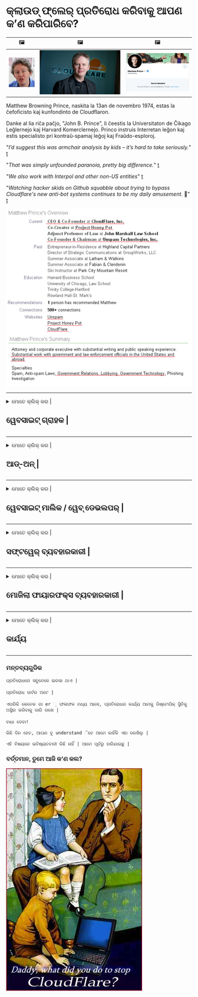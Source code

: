 # କ୍ଲାଉଡ୍ ଫ୍ଲେର୍ ପ୍ରତିରୋଧ କରିବାକୁ ଆପଣ କ’ଣ କରିପାରିବେ?

| 🖼 | 🖼 | 🖼 |
| --- | --- | --- |
| ![](../image/matthew_prince_teen.jpg) | ![](../image/matthew_prince.jpg) | ![](../image/blockedbymatthewprince.jpg) |


Matthew Browning Prince, naskita la 13an de novembro 1974, estas la ĉefoficisto kaj kunfondinto de Cloudflaron.

Danke al lia riĉa paĉjo, "John B. Prince", li ĉeestis la Universitaton de Ĉikago Leĝlernejo kaj Harvard Komerclernejo.
Princo instruis Interretan leĝon kaj estis specialisto pri kontraŭ-spamaj leĝoj kaj Fraŭdo-esploroj.


"*I’d suggest this was armchair analysis by kids – it’s hard to take seriously.*" [t](https://www.theguardian.com/technology/2015/nov/19/cloudflare-accused-by-anonymous-helping-isis)

"*That was simply unfounded paranoia, pretty big difference.*"  [t](https://twitter.com/xxdesmus/status/992757936123359233)

"*We also work with Interpol and other non-US entities*" [t](https://twitter.com/eastdakota/status/1203028504184360960)

"*Watching hacker skids on Github squabble about trying to bypass Cloudflare's new anti-bot systems continues to be my daily amusement.* 🍿" [t](https://twitter.com/eastdakota/status/1273277839102656515)


![](../image/whoismp.jpg)

---


<details>
<summary>ମୋତେ କ୍ଲିକ୍ କର |

## ୱେବସାଇଟ୍ ଗ୍ରାହକ |
</summary>


- ଯଦି ଆପଣ ପସନ୍ଦ କରୁଥିବା ୱେବସାଇଟ୍ କ୍ଲାଉଡ୍ ଫ୍ଲାର୍ ବ୍ୟବହାର କରୁଛି, ସେମାନଙ୍କୁ କ୍ଲାଉଡ୍ ଫ୍ଲାର୍ ବ୍ୟବହାର ନକରିବାକୁ କୁହନ୍ତୁ |
  - ଫେସବୁକ୍, ରେଡ୍ଡିଟ୍, ଟ୍ୱିଟର କିମ୍ବା ମସ୍ତୋଡନ୍ ଭଳି ସୋସିଆଲ୍ ମିଡିଆରେ ଚିତ୍କାର କରିବା କ difference ଣସି ପରିବର୍ତ୍ତନ କରେ ନାହିଁ | [କାର୍ଯ୍ୟଗୁଡ଼ିକ ହ୍ୟାସଟ୍ୟାଗ ଅପେକ୍ଷା ଅଧିକ ଉଚ୍ଚ ଅଟେ |](https://twitter.com/phyzonloop/status/1274132092490862594)
  - ଯଦି ଆପଣ ନିଜକୁ ଉପଯୋଗୀ କରିବାକୁ ଚାହୁଁଛନ୍ତି ତେବେ ୱେବସାଇଟ୍ ମାଲିକଙ୍କ ସହ ଯୋଗାଯୋଗ କରିବାକୁ ଚେଷ୍ଟା କରନ୍ତୁ |

[କ୍ଲାଉଡ୍ ଫ୍ଲାର୍ କହିଛନ୍ତି](https://github.com/Eloston/ungoogled-chromium/issues/783):
```
ଆମେ ସୁପାରିଶ କରୁଛୁ ଯେ ଆପଣ ନିର୍ଦ୍ଦିଷ୍ଟ ସେବା କିମ୍ବା ସାଇଟଗୁଡିକ ପାଇଁ ପ୍ରଶାସକଙ୍କ ନିକଟରେ ପହଂଚନ୍ତୁ ଯାହା ସହିତ ଆପଣ ନିଜ ଅଭିଜ୍ଞତା ବାଣ୍ଟୁଛନ୍ତି |
```

[ଯଦି ଆପଣ ଏହା ମାଗନ୍ତି ନାହିଁ, ୱେବସାଇଟ୍ ମାଲିକ ଏହି ସମସ୍ୟା କେବେ ଜାଣନ୍ତି ନାହିଁ |](../PEOPLE.md)

![](../image/liberapay.jpg)

[ସଫଳ ଉଦାହରଣ |](https://counterpartytalk.org/t/turn-off-cloudflare-on-counterparty-co-plz/164/5).<br>
ଆପଣଙ୍କର କିଛି ଅସୁବିଧା ଅଛି କି? [ବର୍ତ୍ତମାନ ସ୍ୱର ଉତ୍ତୋଳନ କର |](https://github.com/maraoz/maraoz.github.io/issues/1) ନିମ୍ନରେ ଉଦାହରଣ |

```
ଆପଣ କେବଳ କର୍ପୋରେଟ୍ ସେନ୍ସରସିପ୍ ଏବଂ ଜନ ନୀରିକ୍ଷଣରେ ସାହାଯ୍ୟ କରୁଛନ୍ତି |
http://crimeflare.eu.org
```

```
ଆପଣଙ୍କର ୱେବ୍ ପୃଷ୍ଠା କ୍ଲାଉଡ୍ ଫ୍ଲାରର ଗୋପନୀୟତା-ଅପବ୍ୟବହାର କରୁଥିବା ବ୍ୟକ୍ତିଗତ ପାଚେରୀ-ଉଦ୍ୟାନରେ ଅଛି |
http://crimeflare.eu.org
```

- ୱେବସାଇଟ୍ ର ଗୋପନୀୟତା ନୀତି ପ read ିବାକୁ କିଛି ସମୟ ନିଅ |
  - ଯଦି ୱେବସାଇଟ୍ କ୍ଲାଉଡ୍ ଫ୍ଲାର୍ ପଛରେ ଅଛି କିମ୍ବା ୱେବସାଇଟ୍ କ୍ଲାଉଡ୍ ଫ୍ଲାର୍ ସହିତ ସଂଯୁକ୍ତ ସେବା ବ୍ୟବହାର କରୁଛି |

"କ୍ଲାଉଡ୍ ଫ୍ଲେର୍" କ’ଣ ତାହା ବ୍ୟାଖ୍ୟା କରିବା ଆବଶ୍ୟକ, ଏବଂ କ୍ଲାଉଡ୍ ଫ୍ଲାର୍ ସହିତ ଆପଣଙ୍କର ତଥ୍ୟ ଅଂଶୀଦାର କରିବାକୁ ଅନୁମତି ମାଗିବା | ତାହା ନକରିବା ଦ୍ trust ାରା ବିଶ୍ୱାସର ଉଲ୍ଲଂଘନ ହେବ ଏବଂ ପ୍ରଶ୍ନର ୱେବସାଇଟକୁ ଏଡାଇବା ଉଚିତ୍ |

[ଏକ ଗ୍ରହଣୀୟ ଗୋପନୀୟତା ନୀତି ଉଦାହରଣ ଏଠାରେ ଅଛି |](https://archive.is/bDlTz) ("Subprocessors" > "Entity Name")

```
ମୁଁ ତୁମର ଗୋପନୀୟତା ନୀତି ପ read ିଛି ଏବଂ ମୁଁ କ୍ଲାଉଡ୍ ଫ୍ଲାର୍ ଶବ୍ଦ ପାଇପାରୁ ନାହିଁ |
ଯଦି ତୁମେ ମୋର ତଥ୍ୟକୁ କ୍ଲାଉଡଫ୍ଲେରେ ଖାଇବାକୁ ଜାରି ରଖ, ମୁଁ ତୁମ ସହିତ ତଥ୍ୟ ବାଣ୍ଟିବାକୁ ମନା କରେ |
http://crimeflare.eu.org
```

ଏହା ଗୋପନୀୟତା ନୀତିର ଏକ ଉଦାହରଣ ଯେଉଁଥିରେ କ୍ଲାଉଡ୍ ଫ୍ଲାର୍ ଶବ୍ଦ ନାହିଁ |
[Liberland Jobs](https://archive.is/daKIr) [privacy policy](https://docsend.com/view/feiwyte):

![](../image/cfwontobey.jpg)

କ୍ଲାଉଡ୍ ଫ୍ଲେୟାରର ନିଜସ୍ୱ ଗୋପନୀୟତା ନୀତି ଅଛି |
[କ୍ଲାଉଡ୍ ଫ୍ଲାର୍ ଡକ୍ସସିଂ ଲୋକଙ୍କୁ ଭଲ ପାଏ |](https://www.reddit.com/r/GamerGhazi/comments/2s64fe/be_wary_reporting_to_cloudflare/)

ୱେବସାଇଟ୍ ର ସାଇନ୍ ଅପ୍ ଫର୍ମ ପାଇଁ ଏଠାରେ ଏକ ଉତ୍ତମ ଉଦାହରଣ |
AFAIK, ଶୂନ୍ୟ ୱେବସାଇଟ୍ ଏହା କରନ୍ତୁ | ଆପଣ ସେମାନଙ୍କୁ ବିଶ୍ୱାସ କରିବେ କି?

```
“XYZ ପାଇଁ ସାଇନ୍ ଅପ୍” କ୍ଲିକ୍ କରି, ଆପଣ ଆମର ସେବା ସର୍ତ୍ତାବଳୀ ଏବଂ ଗୋପନୀୟତା ବିବୃତ୍ତିରେ ରାଜି ହୁଅନ୍ତି |
କ୍ଲାଉଡଫ୍ଲେର୍ ସହିତ ଆପଣ ଆପଣଙ୍କର ତଥ୍ୟ ଅଂଶୀଦାର କରିବାକୁ ମଧ୍ୟ ରାଜି ହୁଅନ୍ତି ଏବଂ କ୍ଲାଉଡ୍ ଫ୍ଲାରର ଗୋପନୀୟତା ବିବୃତ୍ତିରେ ମଧ୍ୟ ରାଜି ହୁଅନ୍ତି |
ଯଦି କ୍ଲାଉଡ୍ ଫ୍ଲାର୍ ଆପଣଙ୍କର ସୂଚନା ଲିକ୍ କରେ କିମ୍ବା ଆପଣଙ୍କୁ ଆମର ସର୍ଭର ସହିତ ସଂଯୋଗ କରିବାକୁ ଦେବ ନାହିଁ, ଏହା ଆମର ଦୋଷ ନୁହେଁ | [*]

[ ସାଇନ୍ ଅପ୍ କରନ୍ତୁ ] [ ମୁଁ ସହମତ ନୁହେଁ ]
```
[*] [PEOPLE.md](../PEOPLE.md)


- ସେମାନଙ୍କର ସେବା ବ୍ୟବହାର ନକରିବାକୁ ଚେଷ୍ଟା କରନ୍ତୁ | ମନେରଖ ଯେ ତୁମେ କ୍ଲାଉଡ୍ ଫ୍ଲେର୍ ଦ୍ୱାରା ଦେଖୁଛ |
  - ["I'm in your TLS, sniffin' your passworz"](../image/iminurtls.jpg)

- ଅନ୍ୟ ୱେବସାଇଟ୍ ପାଇଁ ଖୋଜ | ଇଣ୍ଟରନେଟରେ ବିକଳ୍ପ ଏବଂ ସୁବିଧା ଅଛି!

- ଦ friends ନନ୍ଦିନରେ ଟୋର ବ୍ୟବହାର କରିବାକୁ ତୁମ ସାଙ୍ଗମାନଙ୍କୁ ବିଶ୍ୱାସ କର |
  - ଅଜ୍ଞାତତା ଖୋଲା ଇଣ୍ଟରନେଟର ମାନକ ହେବା ଉଚିତ୍!
  - [ଧ୍ୟାନ ଦିଅନ୍ତୁ ଯେ ଟୋର ପ୍ରୋଜେକ୍ଟ ଏହି ପ୍ରକଳ୍ପକୁ ନାପସନ୍ଦ କରେ |](../HISTORY.md)

</details>

------

<details>
<summary>ମୋତେ କ୍ଲିକ୍ କର |

## ଆଡ୍-ଅନ୍ |
</summary>

- ଯଦି ଆପଣଙ୍କର ବ୍ରାଉଜର୍ ହେଉଛି ଫାୟାରଫକ୍ସ, ଟୋର ବ୍ରାଉଜର, କିମ୍ବା ଅନ୍ଗୋଗଲ୍ କ୍ରୋମିୟମ୍ ନିମ୍ନରେ ଏହି ଆଡ-ଅନଗୁଡ଼ିକ ମଧ୍ୟରୁ ଗୋଟିଏ ବ୍ୟବହାର କରନ୍ତୁ |
  - ଯଦି ଆପଣ ଅନ୍ୟ ନୂତନ ଆଡ୍-ଅନ୍ ଯୋଡିବାକୁ ଚାହାଁନ୍ତି ତେବେ ପ୍ରଥମେ ଏହା ବିଷୟରେ ପଚାରନ୍ତୁ |


| ନାମ | ବିକାଶକାରୀ | ସମର୍ଥନ | ଅବରୋଧ କରିପାରିବ | | ସୂଚିତ କରିପାରିବ | | Chrome |
| -------- | -------- | -------- | -------- | -------- | -------- |
| [Bloku Cloudflaron MITM-Atakon](../subfiles/addon/bcma.md) | #Addon | [ ? ](http://crimeflare.eu.org/) | **ହଁ**     | **ହଁ**     |  **ହଁ** |
| [Ĉu ligoj estas vundeblaj al MITM-atako?](../subfiles/addon/ismm.md) | #Addon | [ ? ](http://crimeflare.eu.org/) | ନା     | **ହଁ**     |  **ହଁ** |
| [Ĉu ĉi tiuj ligoj blokos Tor-uzanton?](../subfiles/addon/isat.md) | #Addon | [ ? ](http://crimeflare.eu.org/) | ନା     | **ହଁ**     |  **ହଁ** |
| [Block Cloudflare MITM Attack](https://trac.torproject.org/projects/tor/attachment/ticket/24351/block_cloudflare_mitm_attack-1.0.14.1-an%2Bfx.xpi)<br>[**DELETED BY TOR PROJECT**](../HISTORY.md) | nullius | [ ? ](../tool/block_cloudflare_mitm_fx), [Link](http://crimeflare.eu.org/) | **ହଁ**     | **ହଁ**     |  ନା |
| [TPRB](http://sw.nnpaefp7pkadbxxkhz2agtbv2a4g5sgo2fbmv3i7czaua354334uqqad.onion/) | Sw | [ ? ](http://sw.nnpaefp7pkadbxxkhz2agtbv2a4g5sgo2fbmv3i7czaua354334uqqad.onion/) | **ହଁ**     | **ହଁ**     |  ନା |
| [Detect Cloudflare](https://addons.mozilla.org/en-US/firefox/addon/detect-cloudflare/) | Frank Otto | [ ? ](https://github.com/traktofon/cf-detect) | ନା     | **ହଁ**     |  ନା |
| [True Sight](https://addons.mozilla.org/en-US/firefox/addon/detect-cloudflare-plus/) | claustromaniac | [ ? ](https://github.com/claustromaniac/detect-cloudflare-plus) | ନା     | **ହଁ**     |  ନା |
| [Which Cloudflare datacenter am I visiting?](https://addons.mozilla.org/en-US/firefox/addon/cf-pop/) | 依云 | [ ? ](https://github.com/lilydjwg/cf-pop) | ନା     | **ହଁ**     |  ନା |


- "ଡିସେଣ୍ଟ୍ରାଲେସ୍" "CDNJS (କ୍ଲାଉଡ୍ ଫ୍ଲାର୍)" ସହିତ ସଂଯୋଗ ବନ୍ଦ କରିପାରିବ |
  - ଏହା ଅନେକ ଅନୁରୋଧକୁ ନେଟୱାର୍କରେ ପହଞ୍ଚିବାରେ ବାରଣ କରିଥାଏ, ଏବଂ ସାଇଟଗୁଡିକ ଭାଙ୍ଗିବା ପାଇଁ ସ୍ଥାନୀୟ ଫାଇଲଗୁଡ଼ିକୁ ସେବା କରିଥାଏ |
  - ଠିକାଦାର ଉତ୍ତର ଦେଲେ: "[very concerning indeed](https://github.com/Synzvato/decentraleyes/issues/236#issuecomment-352049501)", "[widespread usage severely centralizes the web](https://github.com/Synzvato/decentraleyes/issues/251#issuecomment-366752049)"

- [ଆପଣ ମଧ୍ୟ ଆପଣଙ୍କର ସାର୍ଟିଫିକେଟ୍ ପ୍ରାଧିକରଣ (CA) ରୁ କ୍ଲାଉଡ୍ ଫ୍ଲାର୍ ସାର୍ଟିଫିକେଟ୍ ଅପସାରଣ କିମ୍ବା ଅବିଶ୍ୱାସ କରିପାରିବେ |](https://www.ssl.com/how-to/remove-root-certificate-firefox/)

</details>

------

<details>
<summary>ମୋତେ କ୍ଲିକ୍ କର |

## ୱେବସାଇଟ୍ ମାଲିକ / ୱେବ୍ ଡେଭଲପର୍ |
</summary>


![](../image/word_cloudflarefree.jpg)

- କ୍ଲାଉଡ୍ ଫ୍ଲାର୍ ସମାଧାନ, ଅବଧି ବ୍ୟବହାର କରନ୍ତୁ ନାହିଁ |
  - ଆପଣ ଏହାଠାରୁ ଭଲ କରିପାରିବେ, ଠିକ୍? [କ୍ଲାଉଡ୍ ଫ୍ଲାର୍ ସବସ୍କ୍ରିପସନ୍, ଯୋଜନା, ଡୋମେନ୍, କିମ୍ବା ଆକାଉଣ୍ଟକୁ କିପରି ଅପସାରଣ କରାଯିବ ତାହା ଏଠାରେ ଅଛି |](https://support.cloudflare.com/hc/en-us/articles/200167776-Removing-subscriptions-plans-domains-or-accounts)

| 🖼 | 🖼 |
| --- | --- |
| ![](../image/htmlalertcloudflare.jpg) | ![](../image/htmlalertcloudflare2.jpg) |

- ଅଧିକ ଗ୍ରାହକ ଚାହୁଁଛନ୍ତି କି? ଆପଣ କଣ କରିବେ ଜାଣନ୍ତି | ସୂଚନା ହେଉଛି "ଉପର ରେଖା" |
  - [ନମସ୍କାର, ଆପଣ ଲେଖିଛନ୍ତି "ଆମେ ଆପଣଙ୍କର ଗୋପନୀୟତାକୁ ଗମ୍ଭୀରତାର ସହ ନେଉଛୁ" କିନ୍ତୁ ମୁଁ "ତ୍ରୁଟି 403 ନିଷେଧ ବେନାମୀ ପ୍ରକ୍ସି ଅନୁମୋଦିତ ନୁହେଁ" ପାଇଲି |](https://it.slashdot.org/story/19/02/19/0033255/stop-saying-we-take-your-privacy-and-security-seriously) ଆପଣ କାହିଁକି Tor କିମ୍ବା VPN କୁ ଅବରୋଧ କରୁଛନ୍ତି? ଏବଂ ଆପଣ କାହିଁକି ଅସ୍ଥାୟୀ ଇମେଲଗୁଡିକୁ ଅବରୋଧ କରୁଛନ୍ତି?

![](../image/anonexist.jpg)

- କ୍ଲାଉଡଫ୍ଲେର୍ ବ୍ୟବହାର କରିବା ଦ୍ a ାରା ଅଘଟଣ ହେବାର ସମ୍ଭାବନା ବ .ିବ | ଯଦି ଆପଣଙ୍କର ସର୍ଭର ଡାଉନ୍ ଅଛି କିମ୍ବା କ୍ଲାଉଡ୍ ଫ୍ଲାର୍ ଡାଉନ୍ ଅଛି ତେବେ ପରିଦର୍ଶକମାନେ ଆପଣଙ୍କର ୱେବସାଇଟ୍ କୁ ପ୍ରବେଶ କରିପାରିବେ ନାହିଁ |
  - [ଆପଣ ପ୍ରକୃତରେ ଭାବିଛନ୍ତି କି କ୍ଲାଉଡ୍ ଫ୍ଲାର୍ କେବେ ତଳକୁ ଯାଏ ନାହିଁ?](https://www.ibtimes.com/cloudflare-down-not-working-sites-producing-504-gateway-timeout-errors-2618008) [Another](https://twitter.com/Jedduff/status/1097875615997399040) [sample](https://twitter.com/search?f=tweets&vertical=default&q=Cloudflare%20is%20having%20problems). [Need more](../PEOPLE.md)?

![](../image/cloudflareinternalerror.jpg)

- ଆପଣଙ୍କର "API ସେବା", "ସଫ୍ଟୱେର୍ ଅପଡେଟ୍ ସର୍ଭର" କିମ୍ବା "RSS ଫିଡ୍" କୁ ପ୍ରକ୍ସି କରିବାକୁ କ୍ଲାଉଡ୍ ଫ୍ଲାର୍ ବ୍ୟବହାର କରିବା ଆପଣଙ୍କ ଗ୍ରାହକଙ୍କୁ କ୍ଷତି ପହଞ୍ଚାଇବ | ଜଣେ ଗ୍ରାହକ ଆପଣଙ୍କୁ ଡାକି କହିଲେ "ମୁଁ ଆଉ ଆପଣଙ୍କର API ବ୍ୟବହାର କରିପାରିବି ନାହିଁ", ଏବଂ କ’ଣ ହେଉଛି ତାହା ଆପଣଙ୍କର ଧାରଣା ନାହିଁ | କ୍ଲାଉଡ୍ ଫ୍ଲାର୍ ଆପଣଙ୍କ ଗ୍ରାହକଙ୍କୁ ଚୁପଚାପ୍ ଅବରୋଧ କରିପାରିବ | ଆପଣ ଭାବୁଥିବେ ଏହା ଠିକ ଅଛି କି?
  - ସେଠାରେ ଅନେକ RSS ରିଡର୍ କ୍ଲାଏଣ୍ଟ ଏବଂ RSS ରିଡର୍ ଅନ୍ଲାଇନ୍ ସେବା ଅଛି | ଯଦି ଆପଣ ଲୋକମାନଙ୍କୁ ସବସ୍କ୍ରାଇବ କରିବାକୁ ଅନୁମତି ଦେଉ ନାହାଁନ୍ତି ତେବେ ଆପଣ RSS ଫିଡ୍ କାହିଁକି ପ୍ରକାଶ କରୁଛନ୍ତି?

![](../image/rssfeedovercf.jpg)

- ଆପଣ HTTPS ସାର୍ଟିଫିକେଟ୍ ଆବଶ୍ୟକ କରନ୍ତି କି? "ଚାଲ ଏନକ୍ରିପ୍ଟ" ବ୍ୟବହାର କରନ୍ତୁ କିମ୍ବା ଏହାକୁ କେବଳ CA କମ୍ପାନୀରୁ କିଣନ୍ତୁ |

- ଆପଣ DNS ସର୍ଭର ଆବଶ୍ୟକ କରନ୍ତି କି? ଆପଣଙ୍କର ନିଜ ସର୍ଭର ସେଟ୍ ଅପ୍ କରିପାରିବେ ନାହିଁ? ସେମାନଙ୍କ ବିଷୟରେ କିପରି?: [Hurricane Electric Free DNS](https://dns.he.net/), [Dyn.com](https://dyn.com/dns/), [1984 Hosting](https://www.1984hosting.com/), [Afraid.Org (ଯଦି ଆପଣ TOR ବ୍ୟବହାର କରନ୍ତି ତେବେ ଆପଣଙ୍କର ଖାତା ବିଲୋପ କରନ୍ତୁ |)](https://freedns.afraid.org/)
  - [Alternativoj al DNS](../subfiles/alternative/domaindns.md)

- ହୋଷ୍ଟିଂ ସେବା ଖୋଜୁଛ? କେବଳ ମାଗଣା? ସେମାନଙ୍କ ବିଷୟରେ କିପରି?: [Onion Service](http://vww6ybal4bd7szmgncyruucpgfkqahzddi37ktceo3ah7ngmcopnpyyd.onion/en/security/network-security/tor/onionservices-best-practices), [Free Web Hosting Area](https://freewha.com/), [Autistici/Inventati Web Site Hosting](https://www.autinv5q6en4gpf4.onion/services/website), [Github Pages](https://pages.github.com/), [Surge](https://surge.sh/)
  - [କ୍ଲାଉଡ୍ ଫ୍ଲାର୍ ପାଇଁ ବିକଳ୍ପ |](../subfiles/alternative/cloudflare.md)

- ଆପଣ "cloudflare-ipfs.com" ବ୍ୟବହାର କରୁଛନ୍ତି କି? [କ୍ଲାଉଡ୍ ଫ୍ଲେର୍ IPFS ଖରାପ ବୋଲି ଆପଣ ଜାଣନ୍ତି କି?](../PEOPLE.md)

- ୱେବ୍ ଆପ୍ଲିକେସନ୍ ଫାୟାରୱାଲ୍ ଯେପରିକି OWASP ଏବଂ Fail2Ban କୁ ଆପଣଙ୍କର ସର୍ଭରରେ ସଂସ୍ଥାପନ କରନ୍ତୁ ଏବଂ ଏହାକୁ ସଠିକ୍ ଭାବରେ ବିନ୍ୟାସ କରନ୍ତୁ |
  - ଟୋର ଅବରୋଧ କରିବା ଏକ ସମାଧାନ ନୁହେଁ | କେବଳ ଛୋଟ ଖରାପ ବ୍ୟବହାରକାରୀଙ୍କ ପାଇଁ ସମସ୍ତଙ୍କୁ ଦଣ୍ଡ ଦିଅ ନାହିଁ |

- "କ୍ଲାଉଡ୍ ଫ୍ଲାର୍ ୱାର୍ପ" ଉପଭୋକ୍ତାମାନଙ୍କୁ ଆପଣଙ୍କର ୱେବସାଇଟ୍ କୁ ପ୍ରବେଶ କରିବାକୁ ପୁନ ir ନିର୍ଦ୍ଦେଶ କିମ୍ବା ଅବରୋଧ କରନ୍ତୁ | ଏବଂ ଯଦି ତୁମେ ପାରିବ ଏକ କାରଣ ପ୍ରଦାନ କର |

> IP ତାଲିକା |: "[କ୍ଲାଉଡ୍ ଫ୍ଲାରର ବର୍ତ୍ତମାନର IP ପରିସର |](cloudflare_inc/)"

> A: ସେମାନଙ୍କୁ କେବଳ ଅବରୋଧ କରନ୍ତୁ |

```
server {
...
deny 173.245.48.0/20;
deny 103.21.244.0/22;
deny 103.22.200.0/22;
deny 103.31.4.0/22;
deny 141.101.64.0/18;
deny 108.162.192.0/18;
deny 190.93.240.0/20;
deny 188.114.96.0/20;
deny 197.234.240.0/22;
deny 198.41.128.0/17;
deny 162.158.0.0/15;
deny 104.16.0.0/12;
deny 172.64.0.0/13;
deny 131.0.72.0/22;
deny 2400:cb00::/32;
deny 2606:4700::/32;
deny 2803:f800::/32;
deny 2405:b500::/32;
deny 2405:8100::/32;
deny 2a06:98c0::/29;
deny 2c0f:f248::/32;
...
}
```

> B: ଚେତାବନୀ ପୃଷ୍ଠାକୁ ପୁନ ir ନିର୍ଦ୍ଦେଶ କରନ୍ତୁ |

```
http {
...
geo $iscf {
default 0;
173.245.48.0/20 1;
103.21.244.0/22 1;
103.22.200.0/22 1;
103.31.4.0/22 1;
141.101.64.0/18 1;
108.162.192.0/18 1;
190.93.240.0/20 1;
188.114.96.0/20 1;
197.234.240.0/22 1;
198.41.128.0/17 1;
162.158.0.0/15 1;
104.16.0.0/12 1;
172.64.0.0/13 1;
131.0.72.0/22 1;
2400:cb00::/32 1;
2606:4700::/32 1;
2803:f800::/32 1;
2405:b500::/32 1;
2405:8100::/32 1;
2a06:98c0::/29 1;
2c0f:f248::/32 1;
}
...
}

server {
...
if ($iscf) {rewrite ^ https://example.com/cfwsorry.php;}
...
}

<?php
header('HTTP/1.1 406 Not Acceptable');
echo <<<CLOUDFLARED
Thank you for visiting ourwebsite.com!<br />
We are sorry, but we can't serve you because your connection is being intercepted by Cloudflare.<br />
Please read http://crimeflare.eu.org for more information.<br />
CLOUDFLARED;
die();
```

- ଯଦି ଆପଣ ସ୍ୱାଧୀନତା ଉପରେ ବିଶ୍ୱାସ କରନ୍ତି ଏବଂ ଅଜ୍ onymous ାତ ବ୍ୟବହାରକାରୀଙ୍କୁ ସ୍ୱାଗତ କରନ୍ତି ତେବେ ଟୋର ପିଆଜ ସେବା କିମ୍ବା I2P ଇନସାଇଟ କରନ୍ତୁ |

- ଅନ୍ୟ କ୍ଲିନେଟ / ଟୋର ଡୁଆଲ୍ ୱେବସାଇଟ୍ ଅପରେଟରମାନଙ୍କଠାରୁ ପରାମର୍ଶ ମାଗନ୍ତୁ ଏବଂ ଅଜ୍ଞାତ ବନ୍ଧୁ ସୃଷ୍ଟି କରନ୍ତୁ!

</details>

------

<details>
<summary>ମୋତେ କ୍ଲିକ୍ କର |

## ସଫ୍ଟୱେର୍ ବ୍ୟବହାରକାରୀ |
</summary>


- ଡିସକର୍ଡ କ୍ଲାଉଡ୍ ଫ୍ଲେର୍ ବ୍ୟବହାର କରୁଛି | ବିକଳ୍ପଗୁଡିକ? ଆମେ ସୁପାରିଶ କରୁ | [**Briar** (Android)](https://f-droid.org/en/packages/org.briarproject.briar.android/), [Ricochet (PC)](https://ricochet.im/), [Tox + Tor (Android/PC)](https://tox.chat/download.html)
  - ବ୍ରିଆର୍ ଟୋର ଡେମନ୍ ଅନ୍ତର୍ଭୂକ୍ତ କରେ ତେଣୁ ଆପଣଙ୍କୁ ଅର୍ବଟ୍ ସଂସ୍ଥାପନ କରିବାକୁ ପଡିବ ନାହିଁ |
  - Qwtch ଡେଭଲପର୍ସ, ଖୋଲା ଗୋପନୀୟତା, ବିନା ବିଜ୍ଞପ୍ତିରେ ସେମାନଙ୍କ git ସେବାରୁ stop_cloudflare ପ୍ରୋଜେକ୍ଟ ବିଲୋପ କଲେ |

- ଯଦି ଆପଣ ଡେବିୟାନ୍ GNU / Linux, କିମ୍ବା ଯେକ any ଣସି ଡେରିଭେଟିଭ୍ ବ୍ୟବହାର କରନ୍ତି, ସବସ୍କ୍ରାଇବ କରନ୍ତୁ |: [bug #831835](https://bugs.debian.org/cgi-bin/bugreport.cgi?bug=831835). ଏବଂ ଯଦି ତୁମେ ପାରିବ, ପ୍ୟାଚ୍ ଯାଞ୍ଚ କରିବାରେ ସାହାଯ୍ୟ କର, ଏବଂ ଏହାକୁ ଗ୍ରହଣ କରିବା ଉଚିତ କି ନୁହେଁ ରକ୍ଷକଙ୍କୁ ସଠିକ୍ ସିଦ୍ଧାନ୍ତରେ ଆସିବାକୁ ସାହାଯ୍ୟ କର |

- ସର୍ବଦା ଏହି ବ୍ରାଉଜର୍ଗୁଡ଼ିକୁ ସୁପାରିଶ କରନ୍ତୁ |

| ନାମ | ବିକାଶକାରୀ | ସମର୍ଥନ | ମନ୍ତବ୍ୟ ଦିଅନ୍ତୁ | |
| -------- | -------- | -------- | -------- |
| [Ungoogled-Chromium](https://ungoogled-software.github.io/ungoogled-chromium-binaries/) | Eloston | [ ? ](https://github.com/Eloston/ungoogled-chromium) | PC (Win, Mac, Linux)  _!Tor_ |
| [Bromite](https://www.bromite.org/fdroid) | Bromite | [ ? ](https://github.com/bromite/bromite/issues) | Android  _!Tor_ |
| [Tor Browser](https://www.torproject.org/download/) | Tor Project | [ ? ](https://support.torproject.org/) | PC (Win, Mac, Linux)  _Tor_|
| [Tor Browser Android](https://www.torproject.org/download/) | Tor Project | [ ? ](https://support.torproject.org/) | Android  _Tor_|
| [Onion Browser](https://itunes.apple.com/us/app/onion-browser/id519296448?mt=8) | Mike Tigas | [ ? ](https://github.com/OnionBrowser/OnionBrowser/issues) | Apple iOS  _Tor_|
| [GNU/Icecat](https://www.gnu.org/software/gnuzilla/) | GNU | [ ? ](https://www.gnu.org/software/gnuzilla/) | PC (Linux) |
| [IceCatMobile](https://f-droid.org/en/packages/org.gnu.icecat/) | GNU | [ ? ](https://lists.gnu.org/mailman/listinfo/bug-gnuzilla) | Android |
| [Iridium Browser](https://iridiumbrowser.de/about/) | Iridium | [ ? ](https://github.com/iridium-browser/iridium-browser/) | PC (Win, Mac, Linux, OpenBSD) |


ଅନ୍ୟ ସଫ୍ଟୱେର୍ ର ଗୋପନୀୟତା ଅସମ୍ପୂର୍ଣ୍ଣ ଅଟେ | ଏହାର ଅର୍ଥ ନୁହେଁ ଯେ ଟୋର ବ୍ରାଉଜର୍ “ସିଦ୍ଧ” ଅଟେ |
ଇଣ୍ଟରନେଟ୍ ଏବଂ ଟେକ୍ନୋଲୋଜିରେ 100% ସୁରକ୍ଷିତ କିମ୍ବା 100% ବ୍ୟକ୍ତିଗତ ନାହିଁ |

- ଟୋର ବ୍ୟବହାର କରିବାକୁ ଚାହୁଁନାହାଁନ୍ତି କି? ଆପଣ ଟୋର ଡେମନ୍ ସହିତ ଯେକ any ଣସି ବ୍ରାଉଜର୍ ବ୍ୟବହାର କରିପାରିବେ |
  - [ଧ୍ୟାନ ଦିଅନ୍ତୁ ଯେ ଟୋର ପ୍ରୋଜେକ୍ଟ ଏହାକୁ ପସନ୍ଦ କରେ ନାହିଁ |](https://support.torproject.org/tbb/tbb-9/) ଯଦି ଆପଣ ଏହା କରିବାକୁ ସକ୍ଷମ ତେବେ ଟୋର ବ୍ରାଉଜର ବ୍ୟବହାର କରନ୍ତୁ |
- [ଟୋର ସହିତ କ୍ରୋମିୟମ୍ କିପରି ବ୍ୟବହାର କରିବେ |](../subfiles/chromium_tor.md)


ଅନ୍ୟ ସଫ୍ଟୱେର୍ ର ଗୋପନୀୟତା ବିଷୟରେ ଆଲୋଚନା କରିବା |

- [ଯଦି ଆପଣ ପ୍ରକୃତରେ ଫାୟାରଫକ୍ସ ବ୍ୟବହାର କରିବା ଆବଶ୍ୟକ କରନ୍ତି, “ଫାୟାରଫକ୍ସ ESR” ବାଛନ୍ତୁ |](https://www.mozilla.org/en-US/firefox/organizations/)
  - [ଫାୟାରଫକ୍ସ - ସ୍ପାଏୱେର୍ ୱାଚଡଗ୍ |](https://spyware.neocities.org/articles/firefox.html)
  - [ଫାୟାରଫକ୍ସ ମୁକ୍ତ ବକ୍ତବ୍ୟକୁ ପ୍ରତ୍ୟାଖ୍ୟାନ କରେ, ମୁକ୍ତ ବକ୍ତବ୍ୟକୁ ନିଷେଧ କରେ |](https://web.archive.org/web/20200423010026/https://reclaimthenet.org/firefox-rejects-free-speech-bans-free-speech-commenting-plugin-dissenter-from-its-extensions-gallery/)
  - ["100+ ଡାଉନଭୋଟ୍ | ଲାଗୁଛି ଯେ ଏକ ସଫ୍ଟୱେର୍ କମ୍ପାନୀକୁ ରହିବାକୁ ଲାଗୁଛି ... ସଫ୍ଟୱେର୍ ଆଜିକାଲି ବହୁତ ଅଧିକ |"](https://old.reddit.com/r/firefox/comments/gutdiw/weve_got_work_to_do_the_mozilla_blog/fslbbb6/)
  - [ଆ h, ଫାୟାରଫକ୍ସ ମୋତେ ମୋର URL ବାର୍ ରେ ପ୍ରାୟୋଜିତ ଲିଙ୍କ୍ କାହିଁକି ଦେଖାଉଛି?](https://www.reddit.com/r/firefox/comments/jybx2w/uh_why_is_firefox_showing_me_sponsored_links_in/)
  - [ମୋଜିଲା - ଶୟତାନ ଅବତାର |](https://digdeeper.neocities.org/ghost/mozilla.html)

- [ମନେରଖନ୍ତୁ, ମୋଜିଲା କ୍ଲାଉଡ୍ ଫ୍ଲାର୍ ସେବା ବ୍ୟବହାର କରୁଛି |](https://www.robtex.com/dns-lookup/www.mozilla.org) [ସେମାନେ ମଧ୍ୟ ସେମାନଙ୍କ ଉତ୍ପାଦରେ କ୍ଲାଉଡ୍ ଫ୍ଲାରର DNS ସେବା ବ୍ୟବହାର କରୁଛନ୍ତି |](https://www.theregister.co.uk/2018/03/21/mozilla_testing_dns_encryption/)

- [ମୋଜିଲା ଆନୁଷ୍ଠାନିକ ଭାବେ ଏହି ଟିକେଟ୍ ପ୍ରତ୍ୟାଖ୍ୟାନ କରିଥିଲେ।](https://bugzilla.mozilla.org/show_bug.cgi?id=1426618)

- [ଫାୟାରଫକ୍ସ ଫୋକସ୍ ଏକ ପରିହାସ |](https://github.com/mozilla-mobile/focus-android/issues/1743) [ଟେଲିମେଟ୍ରି ବନ୍ଦ କରିବାକୁ ସେମାନେ ପ୍ରତିଶୃତି ଦେଇଥିଲେ କିନ୍ତୁ ସେମାନେ ଏହାକୁ ବଦଳାଇଲେ |](https://github.com/mozilla-mobile/focus-android/issues/4210)

- [PaleMoon / Basilisk ଡେଭଲପର୍ କ୍ଲାଉଡ୍ ଫ୍ଲାର୍କୁ ଭଲ ପାଆନ୍ତି |](https://github.com/mozilla-mobile/focus-android/issues/1743#issuecomment-345993097)
  - [ପାଲ୍ ଚନ୍ଦ୍ରର ଆର୍କାଇଭ୍ ସର୍ଭର 18 ମାସ ପାଇଁ ମାଲୱେର୍ ହ୍ୟାକ୍ କରି ବିସ୍ତାର କରିଥିଲା ​​|](https://www.reddit.com/r/privacytoolsIO/comments/cc808y/pale_moons_archive_server_hacked_and_spread/)
  - ସେ ଟୋର ବ୍ୟବହାରକାରୀଙ୍କୁ ମଧ୍ୟ ଘୃଣା କରନ୍ତି | - "[ଏହାକୁ ଟୋର ପ୍ରତି ଶତ୍ରୁ ହେବାକୁ ଦିଅ | ମୁଁ ଭାବୁଛି ଅଧିକାଂଶ ସାଇଟ୍ ଏହାର ଅତ୍ୟଧିକ ଅପବ୍ୟବହାର କାରକକୁ ବିଚାର କରି ଟୋର ପ୍ରତି ଶତ୍ରୁ ହେବା ଉଚିତ୍ |](https://github.com/yacy/yacy_search_server/issues/314#issuecomment-565932097)"

- [ୱାଟରଫକ୍ସରେ ଘୋର "ଫୋନ୍ ହୋମ୍" ସମସ୍ୟା ରହିଛି |](https://spyware.neocities.org/articles/waterfox.html)

- [ଗୁଗୁଲ୍ କ୍ରୋମ୍ ହେଉଛି ଏକ ଗୁପ୍ତଚର |](https://www.gnu.org/proprietary/malware-google.en.html)
  - [ଗୁଗୁଲ୍ ଆପଣଙ୍କର କାର୍ଯ୍ୟକଳାପକୁ ପ୍ରୋଫାଇଲ୍ କରେ |](https://spyware.neocities.org/articles/chrome.html)

- [SRWare ଆଇରନ୍ ବହୁତ ଫୋନ୍ ଘର ସଂଯୋଗ କରେ |](https://spyware.neocities.org/articles/iron.html) ଏହା ଗୁଗୁଲ୍ ଡୋମେନ୍ ସହିତ ମଧ୍ୟ ସଂଯୋଗ ହୁଏ |

- [ସାହସୀ ବ୍ରାଉଜର୍ ହ୍ it ାଇଟଲିଷ୍ଟ ଫେସବୁକ୍ / ଟ୍ୱିଟର ଟ୍ରାକର୍ସ |](https://www.bleepingcomputer.com/news/security/facebook-twitter-trackers-whitelisted-by-brave-browser/)
  - [ଏଠାରେ ଅଧିକ ସମସ୍ୟା ଅଛି |](https://spyware.neocities.org/articles/brave.html)
  - [ବିନାନ୍ସ ଆଫିଲିଏଟ୍ ID |](https://twitter.com/cryptonator1337/status/1269594587716374528)

- [ମାଇକ୍ରୋସଫ୍ଟ ଏଜ୍ ଫେସବୁକ୍ ବ୍ୟବହାରକାରୀଙ୍କ ପଛରେ ଫ୍ଲାସ୍ କୋଡ୍ ଚଲାଇବାକୁ ଦେଇଥାଏ |](https://www.zdnet.com/article/microsoft-edge-lets-facebook-run-flash-code-behind-users-backs/)

- [ଭିଭାଲଡି ଆପଣଙ୍କର ଗୋପନୀୟତାକୁ ସମ୍ମାନ କରେ ନାହିଁ |](https://spyware.neocities.org/articles/vivaldi.html)

- [ଅପେରା ସ୍ପାଏୱେୟାର ସ୍ତର: ଅତ୍ୟଧିକ ଉଚ୍ଚ |](https://spyware.neocities.org/articles/opera.html)

- Apple iOS: [ଆପଣ ଆଦ iOS iOS ବ୍ୟବହାର କରିବା ଉଚିତ୍ ନୁହେଁ, ମୁଖ୍ୟତ it ଏହା ମାଲୱେର୍ ଅଟେ |](https://www.gnu.org/proprietary/malware-apple.html)

ତେଣୁ ଆମେ କେବଳ ଟେବୁଲ୍ ଉପରେ ସୁପାରିଶ କରୁ | ଆଉ କିଛି ନୁହେଁ।

</details>

------

<details>
<summary>ମୋତେ କ୍ଲିକ୍ କର |

## ମୋଜିଲା ଫାୟାରଫକ୍ସ ବ୍ୟବହାରକାରୀ |
</summary>


- "ଫାୟାରଫକ୍ସ ନାଇଟ୍ଲି" ଅପ୍ଟ-ଆଉଟ୍ ପଦ୍ଧତି ବିନା ମୋଜିଲା ସର୍ଭରକୁ ଡିବଗ୍ ସ୍ତରୀୟ ସୂଚନା ପଠାଇବ |
  - [ମୋଜିଲା ସର୍ଭରଗୁଡ଼ିକ କ୍ଲାଉଡଫ୍ଲେର୍ ବ୍ୟବହାର କରୁଛନ୍ତି |](https://www.digwebinterface.com/?hostnames=www.mozilla.org%0D%0Amozilla.cloudflare-dns.com&type=&ns=resolver&useresolver=8.8.4.4&nameservers=)

- ମୋଜିଲା ସର୍ଭର ସହିତ ସଂଯୋଗ ହେବା ପାଇଁ ଫାୟାରଫକ୍ସକୁ ବାରଣ କରିବା ସମ୍ଭବ ଅଟେ |
  - [ମୋଜିଲ୍ଲାର ପଲିସି-ଟେମ୍ପଲେଟ୍ ଗାଇଡ୍ |](https://github.com/mozilla/policy-templates/blob/master/README.md)
  - ମନେରଖନ୍ତୁ ଏହି କ ick ଶଳ ପରବର୍ତ୍ତୀ ସଂସ୍କରଣରେ କାମ ବନ୍ଦ କରିପାରେ କାରଣ ମୋଜିଲା ନିଜକୁ ଧଳା ତାଲିକା କରିବାକୁ ପସନ୍ଦ କରନ୍ତି |
  - ସେମାନଙ୍କୁ ସମ୍ପୂର୍ଣ୍ଣ ରୂପେ ଅବରୋଧ କରିବା ପାଇଁ ଫାୟାରୱାଲ ଏବଂ DNS ଫିଲ୍ଟର ବ୍ୟବହାର କରନ୍ତୁ |

"`/distribution/policies.json`"

>     "WebsiteFilter": {
> 		"Block": [
> 		"*://*.mozilla.com/*",
> 		"*://*.mozilla.net/*",
> 		"*://*.mozilla.org/*",
> 		"*://webcompat.com/*",
> 		"*://*.firefox.com/*",
> 		"*://*.thunderbird.net/*",
> 		"*://*.cloudflare.com/*"
> 		]
>     },


- ~~କ୍ଲାଉଡଫ୍ଲେର୍ ବ୍ୟବହାର ନକରିବାକୁ ମୋଜିଲା ଟ୍ରାକରରେ ଏକ ବଗ୍ ରିପୋର୍ଟ କରନ୍ତୁ |~~ ବଗିଜିଲା ଉପରେ ଏକ ବଗ୍ ରିପୋର୍ଟ ଥିଲା | ଅନେକ ଲୋକ ସେମାନଙ୍କର ଚିନ୍ତାଧାରା ପୋଷ୍ଟ କରିଥିଲେ, ତଥାପି 2018 ରେ ବଗ୍ ଆଡମିନ୍ ଦ୍ୱାରା ଲୁଚି ରହିଥିଲା ​​|

- ଆପଣ ଫାୟାରଫକ୍ସରେ DoH କୁ ଅକ୍ଷମ କରିପାରିବେ |
  - [ଫାୟାରଫକ୍ସର ଡିଫଲ୍ଟ DNS ପ୍ରଦାନକାରୀ ପରିବର୍ତ୍ତନ କରନ୍ତୁ |](../subfiles/change-firefox-dns.md)

![](../image/firefoxdns.jpg)

- [ଯଦି ଆପଣ ଅଣ- ISP DNS ବ୍ୟବହାର କରିବାକୁ ଚାହାଁନ୍ତି, ତେବେ OpenNIC Tier2 DNS ସେବା କିମ୍ବା କ any ଣସି କ୍ଲାଉଡ୍ ଫ୍ଲାର୍ DNS ସେବା ବ୍ୟବହାର କରିବାକୁ ଚିନ୍ତା କରନ୍ତୁ |](https://wiki.opennic.org/start)
![](../image/opennic.jpg)
  - DNS ସହିତ କ୍ଲାଉଡ୍ ଫ୍ଲାର୍କୁ ଅବରୋଧ କରନ୍ତୁ | [Crimeflare DNS](../subfiles/service/publicdns.md)

- ଆପଣ Tor କୁ DNS ରିଜୋଲଭର ଭାବରେ ବ୍ୟବହାର କରିପାରିବେ | [ଯଦି ତୁମେ ଟୋର ବିଶେଷଜ୍ଞ ନୁହଁ, ଏଠାରେ ପ୍ରଶ୍ନ ପଚାର |](https://tor.stackexchange.com/)

> **କିପରି?**
> 1. ଟୋର ଡାଉନଲୋଡ୍ କରନ୍ତୁ ଏବଂ ଏହାକୁ ଆପଣଙ୍କ କମ୍ପ୍ୟୁଟରରେ ଇନଷ୍ଟଲ୍ କରନ୍ତୁ |
> 2. ଏହି ଲାଇନକୁ "torrc" ଫାଇଲରେ ଯୋଡନ୍ତୁ |
> DNSPort 127.0.0.1:53
> 3. ଟର୍ ପୁନ Rest ଆରମ୍ଭ କରନ୍ତୁ |
> 4. ଆପଣଙ୍କ କମ୍ପ୍ୟୁଟରର DNS ସର୍ଭରକୁ "127.0.0.1" ରେ ସେଟ୍ କରନ୍ତୁ |

</details>

------

<details>
<summary>ମୋତେ କ୍ଲିକ୍ କର |

## କାର୍ଯ୍ୟ
</summary>


- କ୍ଲାଉଡଫ୍ଲେୟାରର ବିପଦ ବିଷୟରେ ତୁମ ଚାରିପାଖରେ ଥିବା ଅନ୍ୟମାନଙ୍କୁ କୁହ |

- [ଏହି ସଂଗ୍ରହାଳୟକୁ ଉନ୍ନତ କରିବାରେ ସାହାଯ୍ୟ କରନ୍ତୁ |](http://crimeflare.eu.org)
  - ଉଭୟ ତାଲିକା, ଏହା ବିରୁଦ୍ଧରେ ଯୁକ୍ତି ଏବଂ ସବିଶେଷ ବିବରଣୀ |

- [ଡକ୍ୟୁମେଣ୍ଟ୍ କରନ୍ତୁ ଏବଂ ବହୁତ ସାର୍ବଜନୀନ କରନ୍ତୁ ଯେଉଁଠାରେ କ୍ଲାଉଡ୍ ଫ୍ଲାର୍ (ଏବଂ ସମାନ କମ୍ପାନୀଗୁଡିକ) ସହିତ ଜିନିଷଗୁଡିକ ଭୁଲ୍ ହୋଇଯାଏ, ଯେତେବେଳେ ଆପଣ ଏହା କରନ୍ତି ଏହି ଭଣ୍ଡାର ବିଷୟରେ ଉଲ୍ଲେଖ କରିବାକୁ ନିଶ୍ଚିତ କରନ୍ତୁ |](http://crimeflare.eu.org) :)

- ଡିଫଲ୍ଟ ଭାବରେ ଟୋର ବ୍ୟବହାର କରୁଥିବା ଅଧିକ ଲୋକଙ୍କୁ ପ୍ରାପ୍ତ କରନ୍ତୁ ଯାହା ଦ୍ they ାରା ସେମାନେ ବିଶ୍ different ର ବିଭିନ୍ନ ଭାଗର ଦୃଷ୍ଟିକୋଣରୁ ୱେବ୍ ଅନୁଭବ କରିପାରିବେ |

- କ୍ଲାଉଡ୍ ଫ୍ଲେୟାରରୁ ବିଶ୍ୱକୁ ମୁକ୍ତ କରିବା ପାଇଁ ଉତ୍ସର୍ଗୀକୃତ ସୋସିଆଲ୍ ମିଡିଆ ଏବଂ ମେଟ୍ ସ୍ପେସ୍ ରେ ଗୋଷ୍ଠୀ ଆରମ୍ଭ କରନ୍ତୁ |

- ଯେଉଁଠାରେ ଉପଯୁକ୍ତ, ଏହି ସଂଗ୍ରହାଳୟରେ ଏହି ଗୋଷ୍ଠୀଗୁଡ଼ିକୁ ଲିଙ୍କ୍ କରନ୍ତୁ - ଗୋଷ୍ଠୀ ଭାବରେ ଏକତ୍ର କାର୍ଯ୍ୟ କରିବା ପାଇଁ ଏହା ଏକ ସ୍ଥାନ ହୋଇପାରେ |

- [ଏକ କ୍ୟାପ୍ ଆରମ୍ଭ କରନ୍ତୁ ଯାହା କ୍ଲାଉଡ୍ ଫ୍ଲାର୍ ପାଇଁ ଏକ ଅର୍ଥପୂର୍ଣ୍ଣ ଅଣ କର୍ପୋରେଟ୍ ବିକଳ୍ପ ପ୍ରଦାନ କରିପାରିବ |](../subfiles/alternative/cloudflare.md)

- କ୍ଲାଉଡ୍ ଫ୍ଲେର୍ ବିରୋଧରେ ଅତିକମରେ ଏକାଧିକ ସ୍ତରୀୟ ପ୍ରତିରକ୍ଷା ଯୋଗାଇବାରେ ସାହାଯ୍ୟ କରିବାକୁ କ any ଣସି ବିକଳ୍ପ ବିଷୟରେ ଜାଣିବା |

- ଯଦି ଆପଣ କ୍ଲାଉଡ୍ ଫ୍ଲାର୍ ଗ୍ରାହକ, ଆପଣଙ୍କର ଗୋପନୀୟତା ସେଟିଂସମୂହ ସେଟ୍ କରନ୍ତୁ ଏବଂ ସେଗୁଡିକ ଉଲ୍ଲଂଘନ କରିବାକୁ ଅପେକ୍ଷା କରନ୍ତୁ |
  - [ତା’ପରେ ସେମାନଙ୍କୁ ଆଣ୍ଟି-ସ୍ପାମ୍ / ଗୋପନୀୟତା ଉଲ୍ଲଂଘନ ଅଭିଯୋଗରେ ଆଣନ୍ତୁ |](https://twitter.com/thexpaw/status/1108424723233419264)

- ଯଦି ଆପଣ ଯୁକ୍ତରାଷ୍ଟ୍ରରେ ଅଛନ୍ତି ଏବଂ ପ୍ରଶ୍ନର ୱେବସାଇଟ୍ ହେଉଛି ଏକ ବ୍ୟାଙ୍କ କିମ୍ବା ଆକାଉଣ୍ଟାଣ୍ଟ, ତେବେ ଗ୍ରାମ - ଲିଚ୍ - ବ୍ଲିଲି ଆକ୍ଟ, କିମ୍ବା DIsability ଆକ୍ଟ ସହିତ ଆମେରିକୀୟମାନେ ଆଇନଗତ ଚାପ ଆଣିବାକୁ ଚେଷ୍ଟା କରନ୍ତୁ ଏବଂ ଆପଣ କେତେ ଦୂର ପର୍ଯ୍ୟନ୍ତ ଆମକୁ ରିପୋର୍ଟ କରନ୍ତୁ | ।

- ଯଦି ୱେବସାଇଟ୍ ଏକ ସରକାରୀ ସାଇଟ୍ ଅଟେ, ତେବେ ଆମେରିକାର ସମ୍ବିଧାନର ପ୍ରଥମ ସଂଶୋଧନ ଅଧୀନରେ ଆଇନଗତ ଚାପ ଆଣିବାକୁ ଚେଷ୍ଟା କରନ୍ତୁ |

- ଯଦି ଆପଣ EU ନାଗରିକ, ସାଧାରଣ ତଥ୍ୟ ସୁରକ୍ଷା ନିୟମାବଳୀ ଅନୁଯାୟୀ ଆପଣଙ୍କର ବ୍ୟକ୍ତିଗତ ସୂଚନା ପଠାଇବାକୁ ୱେବସାଇଟ୍ ସହିତ ଯୋଗାଯୋଗ କରନ୍ତୁ | ଯଦି ସେମାନେ ତୁମ ସୂଚନା ଦେବାକୁ ମନା କରନ୍ତି, ତାହା ହେଉଛି ନିୟମର ଉଲ୍ଲଂଘନ |

- ଯେଉଁ କମ୍ପାନୀଗୁଡିକ ନିଜ ୱେବସାଇଟରେ ସେବା ପ୍ରଦାନ କରିବାକୁ ଦାବି କରନ୍ତି, ସେମାନଙ୍କୁ ଗ୍ରାହକ ସୁରକ୍ଷା ସଂଗଠନ ଏବଂ ବିବିବିକୁ “ମିଥ୍ୟା ବିଜ୍ଞାପନ” ଭାବରେ ରିପୋର୍ଟ କରିବାକୁ ଚେଷ୍ଟା କରନ୍ତୁ | କ୍ଲାଉଡ୍ ଫ୍ଲାର୍ ୱେବସାଇଟ୍ ଗୁଡିକ କ୍ଲାଉଡ୍ ଫ୍ଲାର୍ ସର୍ଭର ଦ୍ୱାରା ପରିବେଷଣ କରାଯାଏ |

- [ଆମେରିକାର ପ୍ରସଙ୍ଗରେ ଆଇଟିୟୁ ପରାମର୍ଶ ଦେଇଛି ଯେ କ୍ଲାଉଡଫ୍ଲେୟାର ଯଥେଷ୍ଟ ବଡ ହେବାକୁ ଲାଗୁଛି ଯେ ଆଣ୍ଟିଟ୍ରଷ୍ଟ ଆଇନ ସେମାନଙ୍କ ଉପରେ ପଡିପାରେ।](https://www.itu.int/en/ITU-T/Workshops-and-Seminars/20181218/Documents/Geoff_Huston_Presentation.pdf)

- ଏହା କଳ୍ପନା କରାଯାଇପାରେ ଯେ GNU GPL ସଂସ୍କରଣ 4 ଏହିପରି ସେବା ପଛରେ ଉତ୍ସ କୋଡ୍ ସଂରକ୍ଷଣ ବିରୁଦ୍ଧରେ ଏକ ବ୍ୟବସ୍ଥା ଅନ୍ତର୍ଭୂକ୍ତ କରିପାରେ, ସମସ୍ତ GPLv4 ଏବଂ ପରବର୍ତ୍ତୀ ପ୍ରୋଗ୍ରାମଗୁଡିକ ପାଇଁ ଆବଶ୍ୟକ କରେ ଯାହା ଅନ୍ତତ least ପକ୍ଷେ ଉତ୍ସ କୋଡ୍ ଏକ ମାଧ୍ୟମ ମାଧ୍ୟମରେ ଉପଲବ୍ଧ ହୋଇଥାଏ ଯାହା ଟୋର ବ୍ୟବହାରକାରୀଙ୍କୁ ଭେଦ କରେ ନାହିଁ |

- [Se vi uzas Mastodon bonvolu sekvi la konton Mitigator](../subfiles/service/altlink.md).

</details>

------

### ମନ୍ତବ୍ୟଗୁଡିକ

```
ପ୍ରତିରୋଧରେ ସବୁବେଳେ ଭରସା ଥାଏ |

ପ୍ରତିରୋଧ ଉର୍ବର ଅଟେ |

ଏପରିକି କେତେକ ଗା er ଼ ଫଳାଫଳ ମଧ୍ୟ ଆସେ, ପ୍ରତିରୋଧର କାର୍ଯ୍ୟ ଆମକୁ ଡିଷ୍ଟୋପିକ୍ ସ୍ଥିତିକୁ ଅସ୍ଥିର କରିବାକୁ ଜାରି ରଖେ |

ବାଧା ଦେବା!
```

```
କିଛି ଦିନ ହେବ, ଆପଣ ବୁ understand ିବେ ଆମେ କାହିଁକି ଏହା ଲେଖିଲୁ |
```

```
ଏହି ବିଷୟରେ ଭବିଷ୍ୟତବାଦୀ କିଛି ନାହିଁ | ଆମେ ପୂର୍ବରୁ ହାରିଯାଇଛୁ |
```

### ବର୍ତ୍ତମାନ, ତୁମେ ଆଜି କ’ଣ କଲ?


![](../image/stopcf.jpg)
